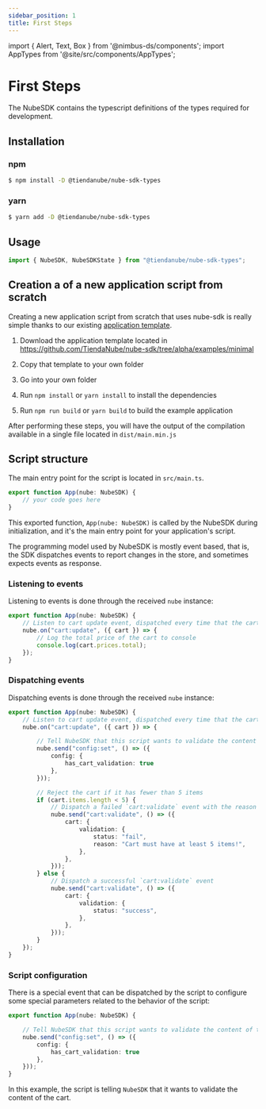 ```yaml
---
sidebar_position: 1
title: First Steps
---
```


import { Alert, Text, Box } from '@nimbus-ds/components';
import AppTypes from '@site/src/components/AppTypes';

# First Steps

The NubeSDK contains the typescript definitions of the types required for development.

## Installation

### npm

```bash
$ npm install -D @tiendanube/nube-sdk-types
```

### yarn

```bash
$ yarn add -D @tiendanube/nube-sdk-types
```

## Usage

```typescript
import { NubeSDK, NubeSDKState } from "@tiendanube/nube-sdk-types";
```

## Creation a of a new application script from scratch

Creating a new application script from scratch that uses nube-sdk is really simple thanks to our existing [application template](https://github.com/TiendaNube/nube-sdk/tree/alpha/examples/minimal).

1. Download the application template located in https://github.com/TiendaNube/nube-sdk/tree/alpha/examples/minimal

2. Copy that template to your own folder

3. Go into your own folder

4. Run `npm install` or `yarn install` to install the dependencies

5. Run `npm run build` or `yarn build` to build the example application

After performing these steps, you will have the output of the compilation available in a single file located in `dist/main.min.js`

## Script structure

The main entry point for the script is located in `src/main.ts`. 

```typescript
export function App(nube: NubeSDK) {
    // your code goes here
}
```

This exported function, `App(nube: NubeSDK)` is called by the NubeSDK during initialization, and it's the main entry point for your application's script.

The programming model used by NubeSDK is mostly event based, that is, the SDK dispatches events to report changes in the store, and sometimes expects events as response.

### Listening to events

Listening to events is done through the received `nube` instance:

```typescript
export function App(nube: NubeSDK) {
    // Listen to cart update event, dispatched every time that the cart is updated
	nube.on("cart:update", ({ cart }) => {
        // Log the total price of the cart to console
        console.log(cart.prices.total); 
	});
}
```

### Dispatching events

Dispatching events is done through the received `nube` instance:

```typescript
export function App(nube: NubeSDK) {
    // Listen to cart update event, dispatched every time that the cart is updated
	nube.on("cart:update", ({ cart }) => {

        // Tell NubeSDK that this script wants to validate the content of the cart
        nube.send("config:set", () => ({
            config: {
                has_cart_validation: true
            },
        }));

        // Reject the cart if it has fewer than 5 items
        if (cart.items.length < 5) {
            // Dispatch a failed `cart:validate` event with the reason why it failed to validate
            nube.send("cart:validate", () => ({
                cart: {
                    validation: {
                        status: "fail",
                        reason: "Cart must have at least 5 items!",
                    },
            	},
			}));
		} else {
            // Dispatch a successful `cart:validate` event
            nube.send("cart:validate", () => ({
                cart: {
                    validation: {
                        status: "success",
                    },
            	},
			}));
        }
	});
}
```

### Script configuration

There is a special event that can be dispatched by the script to configure some special parameters related to the behavior of the script:

```typescript
export function App(nube: NubeSDK) {

    // Tell NubeSDK that this script wants to validate the content of the cart
	nube.send("config:set", () => ({
		config: {
			has_cart_validation: true
		},
	}));
}
```

In this example, the script is telling `NubeSDK` that it wants to validate the content of the cart. 
